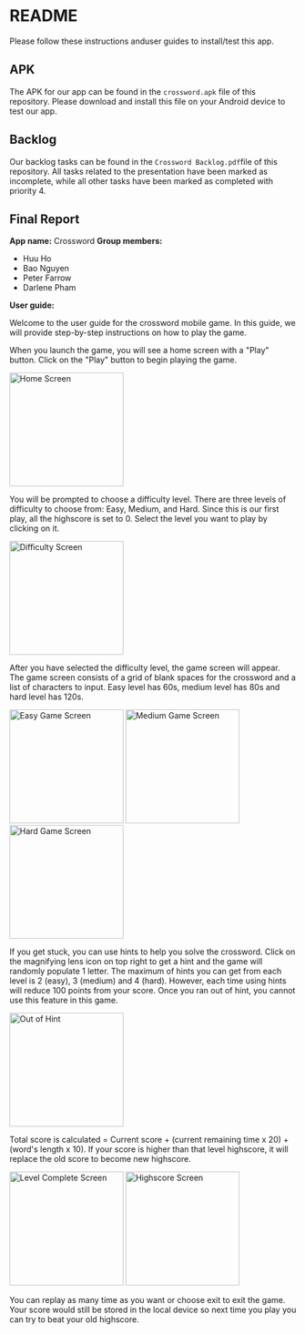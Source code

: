 # README
Please follow these instructions anduser guides to install/test this app.
## APK
The APK for our app can be found in the `crossword.apk` file of this repository. Please download and install this file on your Android device to test our app.
## Backlog
Our backlog tasks can be found in the `Crossword Backlog.pdf`file of this repository. All tasks related to the presentation have been marked as incomplete, while all other tasks have been marked as completed with priority 4.
## Final Report

**App name:** Crossword
**Group members:**

 - Huu Ho
 - Bao Nguyen
 - Peter Farrow
 - Darlene Pham

**User guide:**

Welcome to the user guide for the crossword mobile game. In this guide, we will provide step-by-step instructions on how to play the game.

When you launch the game, you will see a home screen with a "Play" button. Click on the "Play" button to begin playing the game.

<img src="https://cdn.discordapp.com/attachments/1078436052542439429/1107538208666955786/MainIntro.png" alt="Home Screen" width="200"/>

You will be prompted to choose a difficulty level. There are three levels of difficulty to choose from: Easy, Medium, and Hard. Since this is our first play, all the highscore is set to 0. Select the level you want to play by clicking on it.

<img src="https://cdn.discordapp.com/attachments/1078436052542439429/1107538209048641638/LevelSelection.png" alt="Difficulty Screen" width="200"/>

After you have selected the difficulty level, the game screen will appear. The game screen consists of a grid of blank spaces for the crossword and a list of characters to input. Easy level has 60s, medium level has 80s and hard level has 120s.

<img src="https://cdn.discordapp.com/attachments/1078436052542439429/1107538209325449236/EasyLevel.png" alt="Easy Game Screen" width="200"/>
<img src="https://cdn.discordapp.com/attachments/1078436052542439429/1107538209895891026/MediumLevel.png" alt="Medium Game Screen" width="200"/>
<img src="https://cdn.discordapp.com/attachments/1078436052542439429/1107538210181087304/HardLevel.png" alt="Hard Game Screen" width="200"/>

If you get stuck, you can use hints to help you solve the crossword. Click on the magnifying lens icon on top right to get a hint and the game will randomly populate 1 letter. The maximum of hints you can get from each level is 2 (easy), 3 (medium) and 4 (hard). However, each time using hints will reduce 100 points from your score. Once you ran out of hint, you cannot use this feature in this game.

<img src="https://cdn.discordapp.com/attachments/1078436052542439429/1107538210873163806/OutOfHint.png" alt="Out of Hint" width="200"/>

Total score is calculated = Current score + (current remaining time x 20) + (word's length x 10). If your score is higher than that level highscore, it will replace the old score to become new highscore.

<img src="https://cdn.discordapp.com/attachments/1078436052542439429/1107538210499866694/LevelCompletion.png" alt="Level Complete Screen" width="200"/>
<img src="https://cdn.discordapp.com/attachments/1078436052542439429/1107538211187720192/ScoreUpdated.png" alt="Highscore Screen" width="200"/>

You can replay as many time as you want or choose exit to exit the game. Your score would still be stored in the local device so next time you play you can try to beat your old highscore.


